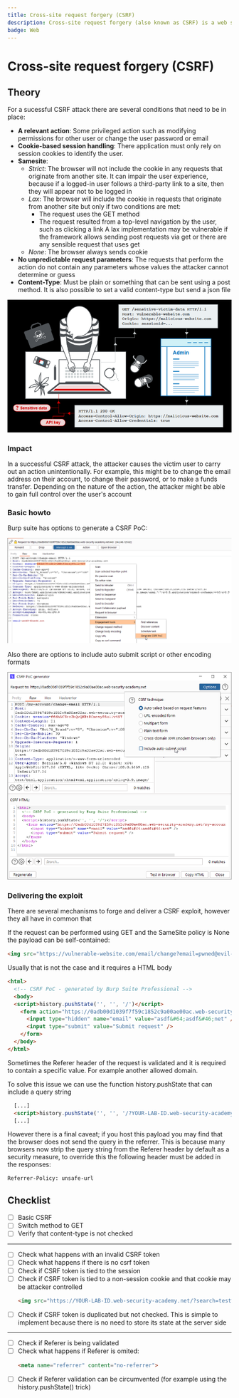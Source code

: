 ```yaml
---
title: Cross-site request forgery (CSRF)
description: Cross-site request forgery (also known as CSRF) is a web security vulnerability that allows an attacker to induce users to perform actions that they do not intend to perform. It allows an attacker to partly circumvent the same origin policy, which is designed to prevent different websites from interfering with each other.
badge: Web
---
```


# Cross-site request forgery (CSRF)

## Theory

For a sucessful CSRF attack there are several conditions that need to be in place:

* **A relevant action**: Some privileged action such as modifying permissions for other user or change the user password or email
* **Cookie-based session handling**: There application must only rely on session cookies to identify the user.
* **Samesite**:
  * *Strict*: The browser will not include the cookie in any requests that originate from another site. It can impair the user experience, because if a logged-in user follows a third-party link to a site, then they will appear not to be logged in
  * *Lax*: The browser will include the cookie in requests that originate from another site but only if two conditions are met:
    * The request uses the GET method
    * The request resulted from a top-level navigation by the user, such as clicking a link
    A lax implementation may be vulnerable if the framework allows sending post requests via get or there are any sensible request that uses get
  * *None*: The browser always sends cookie
* **No unpredictable request parameters**: The requests that perform the action do not contain any parameters whose values the attacker cannot determine or guess
* **Content-Type**: Must be plain or something that can be sent using a post method. It is also possible to set a valid content-type but send a json file

![CSRF representation](imgs/2022-12-21-09-40-18.png)

### Impact

In a successful CSRF attack, the attacker causes the victim user to carry out an action unintentionally. For example, this might be to change the email address on their account, to change their password, or to make a funds transfer. Depending on the nature of the action, the attacker might be able to gain full control over the user's account

### Basic howto

Burp suite has options to generate a CSRF PoC:

![Generating a CSRF PoC](imgs/2022-12-21-11-34-31.png)

Also there are options to include auto submit script or other encoding formats

![Options](imgs/2022-12-21-11-38-15.png)

### Delivering the exploit

There are several mechanisms to forge and deliver a CSRF exploit, however they all have in common that  

If the request can be performed using GET and the SameSite policy is None the payload can be self-contained:

```html
<img src="https://vulnerable-website.com/email/change?email=pwned@evil-user.net">
```

Usually that is not the case and it requires a HTML body 

```html
<html>
  <!-- CSRF PoC - generated by Burp Suite Professional -->
  <body>
  <script>history.pushState('', '', '/')</script>
    <form action="https://0adb00d1039f7f59c1852c9a00ae00ac.web-security-academy.net/my-account/change-email" method="POST">
      <input type="hidden" name="email" value="asdf&#64;asdf&#46;net" />
      <input type="submit" value="Submit request" />
    </form>
  </body>
</html>
```

Sometimes the Referer header of the request is validated and it is required to contain a specific value. For example another allowed domain.

To solve this issue we can use the function history.pushState that can include a query string 

```html
  [...]
  <script>history.pushState('', '', '/?YOUR-LAB-ID.web-security-academy.net')</script>
  [...]
```

However there is a final caveat; if you host this payload you may find that the browser does not send the query in the referrer. This is because many browsers now strip the query string from the Referer header by default as a security measure, to override this the following header must be added in the responses:

```
Referrer-Policy: unsafe-url
```

## Checklist

* [ ] Basic CSRF
* [ ] Switch method to GET
* [ ] Verify that content-type is not checked
---
* [ ] Check what happens with an invalid CSRF token
* [ ] Check what happens if there is no csrf token
* [ ] Check if CSRF token is tied to the session
* [ ] Check if CSRF token is tied to a non-session cookie and that cookie may be attacker controlled
    ```html
    <img src="https://YOUR-LAB-ID.web-security-academy.net/?search=test%0d%0aSet-Cookie:%20csrfKey=YOUR-KEY%3b%20SameSite=None" onerror="document.forms[0].submit()">
    ```
* [ ] Check if CSRF token is duplicated but not checked. This is simple to implement because there is no need to store its state at the server side 
---
* [ ] Check if Referer is being validated
* [ ] Check what happens if Referer is omited:
    ```html
    <meta name="referrer" content="no-referrer">
    ```
* [ ] Check if Referer validation can be circumvented (for example using the history.pushState() trick)
